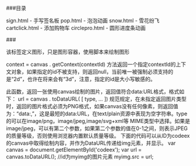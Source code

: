 ###目录


sign.html - 手写签名板
pop.html  - 泡泡动画
snow.html - 雪花纷飞
cartclick.html - 添加购物车
circlepro.html - 圆形进度条动画

###<canvas>

该标签定义图形，只是图形容器，使用脚本来绘制图形

context = canvas . getContext(contextId)
方法返回一个指定contextId的上下文对象，如果指定的id不被支持，则返回null，当前唯一被强制必须支持的是“2d”，也许在将来会有“3d”，注意，指定的id是大小写敏感的。


此函数，返回一张使用canvas绘制的图片，返回值符合data:URL格式，格式如下：
url = canvas . toDataURL( [ type, ... ])
规范规定，在未指定返回图片类型时，返回的图片格式必须为PNG格式，如果canvas没有任何像素，则返回值为：“data:,”，这是最短的data:URL，在text/plain资源中表现为空字符串。type的可以在image/png，image/jpeg,image/svg+xml等 MIME类型中选择。如果是image/jpeg，可以有第二个参数，如果第二个参数的值在0-1之间，则表示JPEG的质量等级，否则使用浏览器内置默认质量等级。
下面的代码可以从ID为codeex的canvas中取得绘制内容，并作为DataURL传递给img元素，并显示。
var canvas = document.getElementById('codeex');
var url = canvas.toDataURL();
//id为myimg的图片元素
myimg.src = url;

###